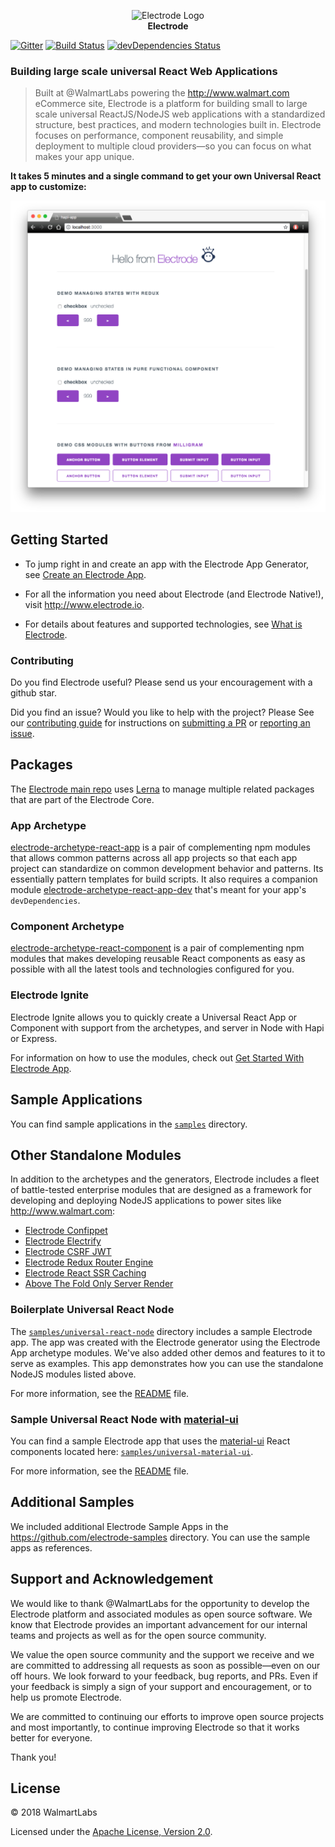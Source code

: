 <p align="center">
<a><img src="https://raw.githubusercontent.com/electrode-io/electrode/cc4ea3e1851cee3333ecca08fdbf5534f51b1ae7/samples/universal-react-node/client/images/logo-192x192.png" alt="Electrode Logo"></a>
<br>
<b>Electrode</b>
</p>

[![Gitter](https://badges.gitter.im/gitterHQ/gitter.svg)](https://gitter.im/electrode-io/electrode)
[![Build Status][travis-image]][travis-url] [![devDependencies Status][daviddm-image]][daviddm-url]

### Building large scale universal React Web Applications

> Built at @WalmartLabs powering the <http://www.walmart.com> eCommerce site, Electrode is a platform for building small to large scale universal ReactJS/NodeJS web applications with a standardized structure, best practices, and modern technologies built in. Electrode focuses on performance, component reusability, and simple deployment to multiple cloud providers—so you can focus on what makes your app unique.

**It takes 5 minutes and a single command to get your own Universal React app to customize:**

![Hello from Electrode][hello-electrode]

## Getting Started

- To jump right in and create an app with the Electrode App Generator, see [Create an Electrode App](chapter1/quick-start/start-with-app.md).

- For all the information you need about Electrode (and Electrode Native!), visit <http://www.electrode.io>.

- For details about features and supported technologies, see [What is Electrode].

### Contributing

Do you find Electrode useful? Please send us your encouragement with a github star.

Did you find an issue? Would you like to help with the project?
Please See our [contributing guide] for instructions on [submitting a PR] or [reporting an issue].

## Packages

The [Electrode main repo] uses [Lerna] to manage multiple related packages that are part of the Electrode Core.

### App Archetype

[electrode-archetype-react-app] is a pair of complementing npm modules that allows common patterns across all app projects so that each app project can standardize on common development behavior and patterns. Its essentially pattern templates for build scripts. It also requires a companion module [electrode-archetype-react-app-dev] that's meant for your app's `devDependencies`.

### Component Archetype

[electrode-archetype-react-component] is a pair of complementing npm modules that makes developing reusable React components as easy as possible with all the latest tools and technologies configured for you.

### Electrode Ignite

Electrode Ignite allows you to quickly create a Universal React App or Component with support from the archetypes, and server in Node with Hapi or Express.

For information on how to use the modules,
check out [Get Started With Electrode App](./chapter1/quick-start/start-with-app.html).

## Sample Applications

You can find sample applications in the [`samples`](https://github.com/electrode-io/electrode/tree/master/samples) directory.

## Other Standalone Modules

In addition to the archetypes and the generators, Electrode includes a fleet of battle-tested enterprise modules that are designed as a framework for developing and deploying NodeJS applications to power sites like <http://www.walmart.com>:

- [Electrode Confippet](https://github.com/electrode-io/electrode-confippet)
- [Electrode Electrify](https://github.com/electrode-io/electrify)
- [Electrode CSRF JWT](https://github.com/electrode-io/electrode-csrf-jwt)
- [Electrode Redux Router Engine](https://github.com/electrode-io/electrode/tree/master/packages/electrode-redux-router-engine)
- [Electrode React SSR Caching](https://github.com/electrode-io/electrode-react-ssr-caching)
- [Above The Fold Only Server Render](https://github.com/electrode-io/above-the-fold-only-server-render)

### Boilerplate Universal React Node

The [`samples/universal-react-node`](https://github.com/electrode-io/electrode/tree/master/samples/universal-react-node) directory includes a sample Electrode app. The app was created with the Electrode generator using the Electrode App archetype modules. We've also added other demos and features to it to serve as examples. This app demonstrates how you can use the standalone NodeJS modules listed above.

For more information, see the [README](https://github.com/electrode-io/electrode/blob/master/samples/universal-react-node/README.md) file.

### Sample Universal React Node with [material-ui]

You can find a sample Electrode app that uses the [material-ui] React components located here: [`samples/universal-material-ui`](https://github.com/electrode-io/electrode/tree/master/samples/universal-material-ui).

For more information, see the [README](https://github.com/electrode-io/electrode/blob/master/samples/universal-material-ui/README.md) file.

## Additional Samples

We included additional Electrode Sample Apps in the <https://github.com/electrode-samples> directory. You can use the sample apps as references.

## Support and Acknowledgement

We would like to thank @WalmartLabs for the opportunity to develop the Electrode platform and associated modules as open source software. We know that Electrode provides an important advancement for our internal teams and projects as well as for the open source community.

We value the open source community and the support we receive and we are committed to addressing all requests as soon as possible—even on our off hours. We look forward to your feedback, bug reports, and PRs. Even if your feedback is simply a sign of your support and encouragement, or to help us promote Electrode.

We are committed to continuing our efforts to improve open source projects and most importantly, to continue improving Electrode so that it works better for everyone.

Thank you!

## License

©️ 2018 WalmartLabs

Licensed under the [Apache License, Version 2.0].

[apache license, version 2.0]: https://www.apache.org/licenses/LICENSE-2.0
[electrode main repo]: https://github.com/electrode-io/electrode
[material-ui]: http://www.material-ui.com
[lerna]: https://lernajs.io/
[electrode-archetype-react-app]: https://github.com/electrode-io/electrode/tree/master/packages/electrode-archetype-react-app
[electrode-archetype-react-app-dev]: https://github.com/electrode-io/electrode/tree/master/packages/electrode-archetype-react-app-dev
[electrode-archetype-react-component]: https://github.com/electrode-io/electrode/tree/master/packages/electrode-archetype-react-component
[generator-electrode]: https://github.com/electrode-io/electrode/tree/master/packages/generator-electrode
[travis-image]: https://travis-ci.org/electrode-io/electrode.svg?branch=master
[travis-url]: https://travis-ci.org/electrode-io/electrode
[daviddm-image]: https://david-dm.org/electrode-io/electrode/dev-status.svg
[daviddm-url]: https://david-dm.org/electrode-io/electrode?type=dev
[contributing guide]: https://github.com/electrode-io/electrode/blob/master/CONTRIBUTING.md
[submitting a pr]: https://github.com/electrode-io/electrode/pulls
[reporting an issue]: https://github.com/electrode-io/electrode/issues
[what is electrode]: ./overview/what-is-electrode.md
[getting started with electrode]: https://docs.electrode.io/chapter1/quick-start/start-with-app.html
[hello-electrode]: images/hello-electrode.png
